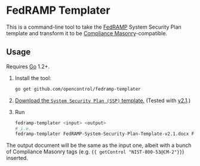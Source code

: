 # FedRAMP Templater

This is a command-line tool to take the [FedRAMP](http://www.fedramp.gov/) System Security Plan template and transform it to be [Compliance Masonry](https://github.com/opencontrol/compliance-masonry)-compatible.

## Usage

Requires [Go](https://golang.org/) 1.2+.

1. Install the tool:

    ```bash
    go get github.com/opencontrol/fedramp-templater
    ```

1. [Download the `System Security Plan (SSP)` template.](https://www.fedramp.gov/resources/templates-3/) (Tested with [v2.1](https://www.fedramp.gov/files/2015/03/FedRAMP-System-Security-Plan-Template-v2.1.docx).)
1. Run

    ```bash
    fedramp-templater <input> <output>
    # i.e.
    fedramp-templater FedRAMP-System-Security-Plan-Template-v2.1.docx FedRAMP-Masonry-Template-v2.1.docx
    ```

The output document will be the same as the input one, albeit with a bunch of Compliance Masonry tags (e.g. `{{ getControl "NIST-800-53@CM-2"}}`) inserted.
